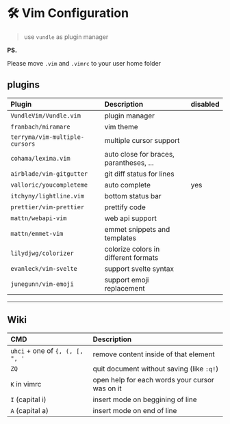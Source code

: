 # 🛠️ **Vim Configuration**

> use `vundle` as plugin manager

**PS.**

Please move `.vim` and `.vimrc` to your user home folder

## plugins

|Plugin|Description|disabled|
|:---|:---|:---|
|`VundleVim/Vundle.vim`|plugin manager|
|`franbach/miramare`|vim theme||
|`terryma/vim-multiple-cursors`|multiple cursor support||
|`cohama/lexima.vim`|auto close for braces, parantheses, ...||
|`airblade/vim-gitgutter`|git diff status for lines||
|`valloric/youcompleteme`|auto complete|yes|
|`itchyny/lightline.vim`|bottom status bar|
|`prettier/vim-prettier`|prettify code||
|`mattn/webapi-vim`|web api support||
|`mattn/emmet-vim`|emmet snippets and templates||
|`lilydjwg/colorizer`|colorize colors in different formats||
|`evanleck/vim-svelte`|support svelte syntax|
|`junegunn/vim-emoji`|support emoji replacement|

---

## Wiki

|CMD|Description|
|:---|:---|
|`uhci` + one of `{, (, [, ", '`|remove content inside of that element|
|`ZQ`|quit document without saving (like `:q!`)|
|`K` in vimrc|open help for each words your cursor was on it|
|`I` (capital i)|insert mode on beggining of line|
|`A` (capital a)|insert mode on end of line|



